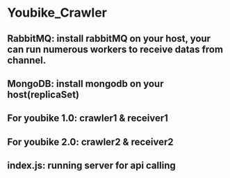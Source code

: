 # Youbike_Crawler
## RabbitMQ: install rabbitMQ on your host, your can run numerous workers to receive datas from channel.
## MongoDB: install mongodb on your host(replicaSet)

## For youbike 1.0: crawler1 & receiver1
## For youbike 2.0: crawler2 & receiver2
## index.js: running server for api calling
